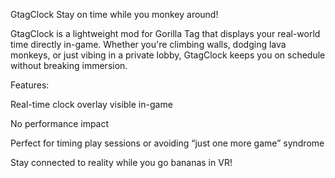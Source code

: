 GtagClock
Stay on time while you monkey around!

GtagClock is a lightweight mod for Gorilla Tag that displays your real-world time directly in-game. Whether you're climbing walls, dodging lava monkeys, or just vibing in a private lobby, GtagClock keeps you on schedule without breaking immersion.

Features:

Real-time clock overlay visible in-game

No performance impact

Perfect for timing play sessions or avoiding “just one more game” syndrome

Stay connected to reality while you go bananas in VR!
